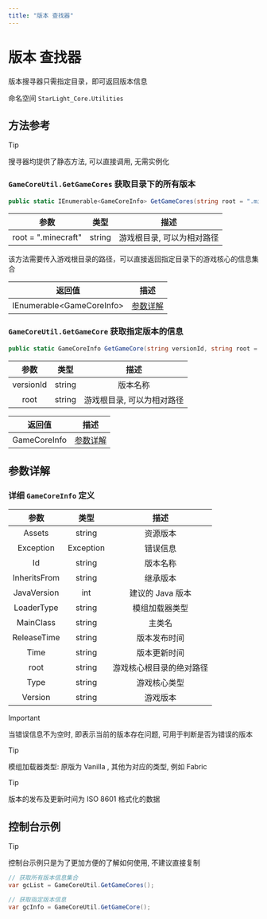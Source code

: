 ```yaml
---
title: "版本 查找器"
---
```


# 版本 查找器

版本搜寻器只需指定目录，即可返回版本信息

命名空间 `StarLight_Core.Utilities`

## 方法参考

> [!TIP]
> 搜寻器均提供了静态方法, 可以直接调用, 无需实例化

### `GameCoreUtil.GetGameCores` 获取目录下的所有版本

```csharp
public static IEnumerable<GameCoreInfo> GetGameCores(string root = ".minecraft")
```

| 参数                  | 类型     | 描述             |
|---------------------|--------|----------------|
| root = ".minecraft" | string | 游戏根目录, 可以为相对路径 |

该方法需要传入游戏根目录的路径，可以直接返回指定目录下的游戏核心的信息集合

| 返回值                         | 描述                                               |
|-----------------------------|--------------------------------------------------|
| IEnumerable\<GameCoreInfo\> | [参数详解](/Fetcher/Version.html#详细-gamecoreinfo-定义) |

### `GameCoreUtil.GetGameCore` 获取指定版本的信息

```csharp
public static GameCoreInfo GetGameCore(string versionId, string root = ".minecraft")
```

|    参数     |   类型   |       描述       |
|:---------:|:------:|:--------------:|
| versionId | string |      版本名称      |
|   root    | string | 游戏根目录, 可以为相对路径 | 

| 返回值          | 描述                                               |
|--------------|--------------------------------------------------|
| GameCoreInfo | [参数详解](/Fetcher/Version.html#详细-gamecoreinfo-定义) |

## 参数详解

### 详细 `GameCoreInfo` 定义

|      参数      |    类型     |      描述      |
|:------------:|:---------:|:------------:|
|    Assets    |  string   |     资源版本     |
|  Exception   | Exception |     错误信息     |
|      Id      |  string   |     版本名称     |
| InheritsFrom |  string   |     继承版本     |
| JavaVersion  |    int    | 建议的 Java 版本  |
|  LoaderType  |  string   |   模组加载器类型    |
|  MainClass   |  string   |     主类名      |
| ReleaseTime  |  string   |    版本发布时间    |
|     Time     |  string   |    版本更新时间    |
|     root     |  string   | 游戏核心根目录的绝对路径 |
|     Type     |  string   |    游戏核心类型    |
|   Version    |  string   |     游戏版本     |

> [!IMPORTANT]
> 当错误信息不为空时, 即表示当前的版本存在问题, 可用于判断是否为错误的版本

> [!TIP]
> 模组加载器类型: 原版为 Vanilla , 其他为对应的类型, 例如 Fabric

> [!TIP]
> 版本的发布及更新时间为 ISO 8601 格式化的数据

## 控制台示例

> [!TIP]
> 控制台示例只是为了更加方便的了解如何使用, 不建议直接复制

```csharp
// 获取所有版本信息集合
var gcList = GameCoreUtil.GetGameCores();

// 获取指定版本信息
var gcInfo = GameCoreUtil.GetGameCore();
```
